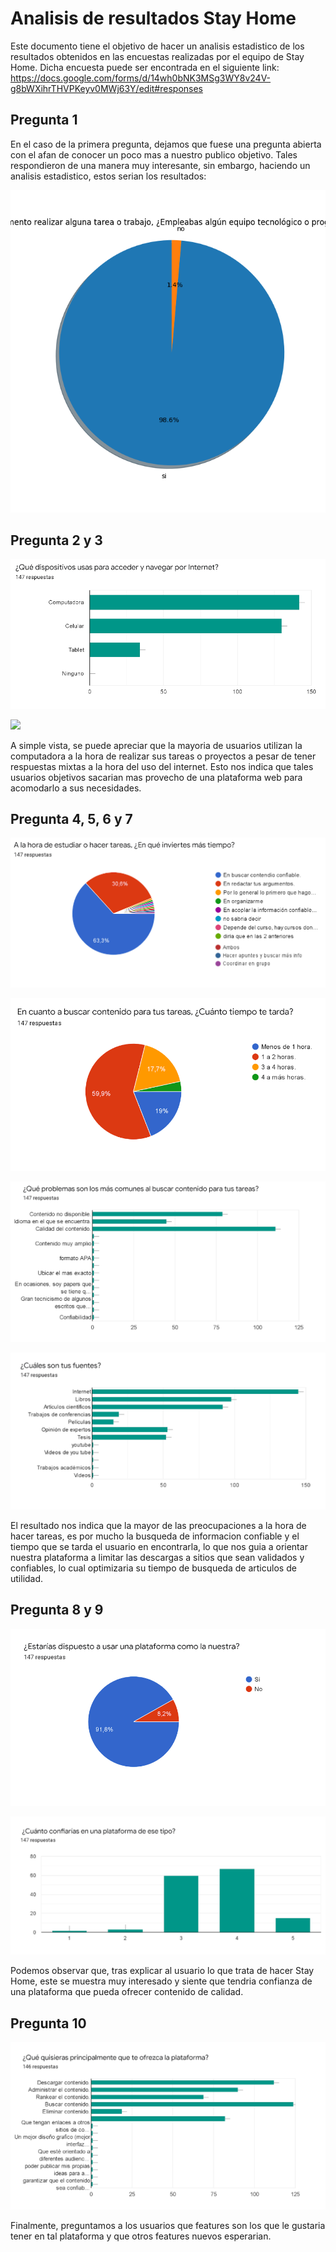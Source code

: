 # Analisis de resultados Stay Home

Este documento tiene el objetivo de hacer un analisis estadistico de los resultados obtenidos en las encuestas realizadas por el equipo de Stay Home. Dicha encuesta puede ser encontrada en el siguiente link: https://docs.google.com/forms/d/14wh0bNK3MSg3WY8v24V-g8bWXihrTHVPKeyv0MWj63Y/edit#responses

## Pregunta 1

En el caso de la primera pregunta, dejamos que fuese una pregunta abierta con el afan de conocer un poco mas a nuestro publico objetivo. Tales respondieron de una manera muy interesante, sin embargo, haciendo un analisis estadistico, estos serian los resultados:

![](p1.png)

## Pregunta 2 y 3

![](p2.png)

![](p3.pn)

A simple vista, se puede apreciar que la mayoria de usuarios utilizan la computadora a la hora de realizar sus tareas o proyectos a pesar de tener respuestas mixtas a la hora del uso del internet. Esto nos indica que tales usuarios objetivos sacarian mas provecho de una plataforma web para acomodarlo a sus necesidades.

## Pregunta 4, 5, 6 y 7

![](p4.png)

![](p5.png)

![](p6.png)

![](p7.png)

El resultado nos indica que la mayor de las preocupaciones a la hora de hacer tareas, es por mucho la busqueda de informacion confiable y el tiempo que se tarda el usuario en encontrarla, lo que nos guia a orientar nuestra plataforma a limitar las descargas a sitios que sean validados y confiables, lo cual optimizaria su tiempo de busqueda de articulos de utilidad.

## Pregunta 8 y 9

![](p8.png)

![](p9.png)

Podemos observar que, tras explicar al usuario lo que trata de hacer Stay Home, este se muestra muy interesado y siente que tendria confianza de una plataforma que pueda ofrecer contenido de calidad.

## Pregunta 10

![](p10.png)

Finalmente, preguntamos a los usuarios que features son los que le gustaria tener en tal plataforma y que otros features nuevos esperarian.


